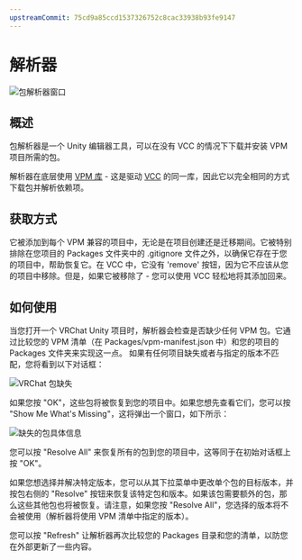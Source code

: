 ```yaml
---
upstreamCommit: 75cd9a85ccd1537326752c8cac33938b93fe9147
---
```


# 解析器

![包解析器窗口](/vcc.docs.vrchat.com/images/resolver.png)

## 概述
包解析器是一个 Unity 编辑器工具，可以在没有 VCC 的情况下下载并安装 VPM 项目所需的包。

解析器在底层使用 [VPM 库](/vcc.docs.vrchat.com/guides/glossary#vpm) - 这是驱动 [VCC](/vcc.docs.vrchat.com/guides/glossary#vcc) 的同一库，因此它以完全相同的方式下载包并解析依赖项。

## 获取方式
它被添加到每个 VPM 兼容的项目中，无论是在项目创建还是迁移期间。它被特别排除在您项目的 Packages 文件夹中的 .gitignore 文件之外，以确保它存在于您的项目中，帮助恢复它。在 VCC 中，它没有 'remove' 按钮，因为它不应该从您的项目中移除。但是，如果它被移除了 - 您可以使用 VCC 轻松地将其添加回来。

## 如何使用

当您打开一个 VRChat Unity 项目时，解析器会检查是否缺少任何 VPM 包。它通过比较您的 VPM 清单（在 Packages/vpm-manifest.json 中）和您的项目的 Packages 文件夹来实现这一点。
如果有任何项目缺失或者与指定的版本不匹配，您将看到以下对话框：

![VRChat 包缺失](/vcc.docs.vrchat.com/images/resolver-missing.png)

如果您按 "OK"，这些包将被恢复到您的项目中。如果您想先查看它们，您可以按 "Show Me What's Missing"，这将弹出一个窗口，如下所示：

![缺失的包具体信息](/vcc.docs.vrchat.com/images/resolver-specifics.png)

您可以按 "Resolve All" 来恢复所有的包到您的项目中，这等同于在初始对话框上按 "OK"。

如果您想选择并解决特定版本，您可以从其下拉菜单中更改单个包的目标版本，并按包右侧的 "Resolve" 按钮来恢复该特定包和版本。如果该包需要额外的包，那么这些其他包也将被恢复。请注意，如果您按 "Resolve All"，您选择的版本将不会被使用（解析器将使用 VPM 清单中指定的版本）。

您可以按 "Refresh" 让解析器再次比较您的 Packages 目录和您的清单，以防您在外部更新了一些内容。